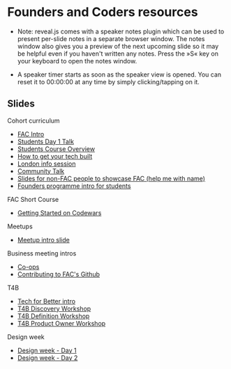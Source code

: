 # Founders and Coders resources

- Note: reveal.js comes with a speaker notes plugin which can be used to present per-slide notes in a separate browser window. The notes window also gives you a preview of the next upcoming slide so it may be helpful even if you haven't written any notes. Press the »S« key on your keyboard to open the notes window.

- A speaker timer starts as soon as the speaker view is opened. You can reset it to 00:00:00 at any time by simply clicking/tapping on it.

## Slides

Cohort curriculum

- [FAC Intro](/slides/fac-intro)
- [Students Day 1 Talk](/slides/students-day-1-talk)
- [Students Course Overview](/slides/course-overview)
- [How to get your tech built](/slides/how-to-get-your-tech-built)
- [London info session](/slides/info-session)
- [Community Talk](/slides/community-talk)
- [Slides for non-FAC people to showcase FAC (help me with name)](slides/arsenal-slides.html)
- [Founders programme intro for students](/slides/founders-programme)

FAC Short Course

- [Getting Started on Codewars](/slides/codewars-intro.html)

Meetups

- [Meetup intro slide](/slides/meetup-slide.html)

Business meeting intros

- [Co-ops](/slides/coops-talk.html)
- [Contributing to FAC's Github](/slides/contributing-to-github.html)

T4B

- [Tech for Better intro](/slides/tfb)
- [T4B Discovery Workshop](/slides/tfb-discovery-workshop.html)
- [T4B Definition Workshop](/slides/tfb-definition-workshop.html)
- [T4B Product Owner Workshop](tfb-po-workshop.html)

Design week

- [Design week - Day 1](/slides/design-week-monday.html)
- [Design week - Day 2](/slides/design-week-tuesday.html)
